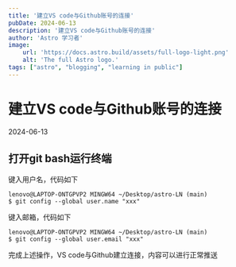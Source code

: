 ```yaml
---
title: '建立VS code与Github账号的连接'
pubDate: 2024-06-13
description: '建立VS code与Github账号的连接'
author: 'Astro 学习者'
image:
    url: 'https://docs.astro.build/assets/full-logo-light.png'
    alt: 'The full Astro logo.'
tags: ["astro", "blogging", "learning in public"]
---
```


# 建立VS code与Github账号的连接

2024-06-13
## 打开git bash运行终端

键入用户名，代码如下

```
lenovo@LAPTOP-ONTGPVP2 MINGW64 ~/Desktop/astro-LN (main)
$ git config --global user.name "xxx"
```
键入邮箱，代码如下

```
lenovo@LAPTOP-ONTGPVP2 MINGW64 ~/Desktop/astro-LN (main)
$ git config --global user.email "xxx"
```

完成上述操作，VS code与Github建立连接，内容可以进行正常推送